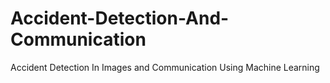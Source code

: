 # Accident-Detection-And-Communication
Accident Detection In Images and Communication Using Machine Learning
